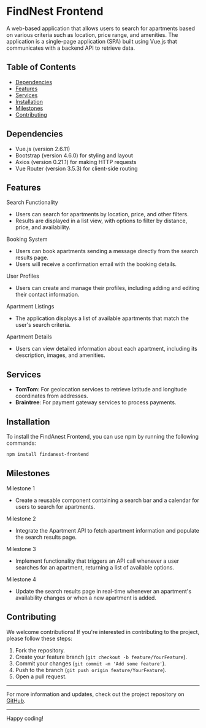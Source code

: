 # FindNest Frontend

A web-based application that allows users to search for apartments based on various criteria such as location, price range, and amenities. The application is a single-page application (SPA) built using Vue.js that communicates with a backend API to retrieve data.

## Table of Contents

- [Dependencies](#dependencies)
- [Features](#features)
- [Services](#services)
- [Installation](#installation)
- [Milestones](#milestones)
- [Contributing](#contributing)

## Dependencies

* Vue.js (version 2.6.11)
* Bootstrap (version 4.6.0) for styling and layout
* Axios (version 0.21.1) for making HTTP requests
* Vue Router (version 3.5.3) for client-side routing

## Features

Search Functionality

- Users can search for apartments by location, price, and other filters.
- Results are displayed in a list view, with options to filter by distance, price, and availability.

Booking System

- Users can book apartments sending a message directly from the search results page.
- Users will receive a confirmation email with the booking details.

User Profiles

- Users can create and manage their profiles, including adding and editing their contact information.

Apartment Listings

- The application displays a list of available apartments that match the user's search criteria.

Apartment Details

- Users can view detailed information about each apartment, including its description, images, and amenities.

## Services

- **TomTom**: For geolocation services to retrieve latitude and longitude coordinates from addresses.
- **Braintree**: For payment gateway services to process payments.

## Installation

To install the FindAnest Frontend, you can use npm by running the following commands:

```bash
npm install findanest-frontend
```

## Milestones

Milestone 1

- Create a reusable component containing a search bar and a calendar for users to search for apartments.
  
Milestone 2

- Integrate the Apartment API to fetch apartment information and populate the search results page.
  
Milestone 3

- Implement functionality that triggers an API call whenever a user searches for an apartment, returning a list of available options.

Milestone 4

- Update the search results page in real-time whenever an apartment's availability changes or when a new apartment is added.

## Contributing

We welcome contributions! If you're interested in contributing to the project, please follow these steps:

1. Fork the repository.
2. Create your feature branch (`git checkout -b feature/YourFeature`).
3. Commit your changes (`git commit -m 'Add some feature'`).
4. Push to the branch (`git push origin feature/YourFeature`).
5. Open a pull request.

---

For more information and updates, check out the project repository on [GitHub](https://github.com/EmilioGall/findanest-frontend). 

---

Happy coding!
